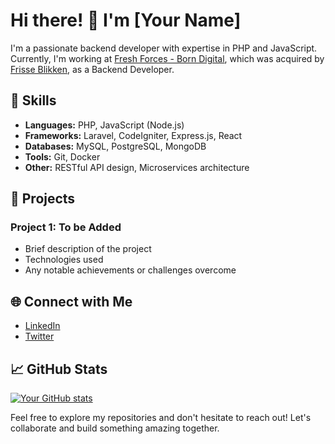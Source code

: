 # Hi there! 👋 I'm [Your Name]

I'm a passionate backend developer with expertise in PHP and JavaScript. Currently, I'm working at [Fresh Forces - Born Digital](https://freshforces.com/), which was acquired by [Frisse Blikken](https://frisseblikken.com/), as a Backend Developer.

## 💼 Skills

- **Languages:** PHP, JavaScript (Node.js)
- **Frameworks:** Laravel, CodeIgniter, Express.js, React
- **Databases:** MySQL, PostgreSQL, MongoDB
- **Tools:** Git, Docker
- **Other:** RESTful API design, Microservices architecture

## 🚀 Projects

### Project 1: To be Added
- Brief description of the project
- Technologies used
- Any notable achievements or challenges overcome

## 🌐 Connect with Me

- [LinkedIn](https://www.linkedin.com/in/raksmala/)
- [Twitter](https://www.instagram.com/raksmala/)

## 📈 GitHub Stats

[![Your GitHub stats](https://github-readme-stats.vercel.app/api?username=raksmala&show_icons=true&theme=radical)](https://github.com/raksmala)

Feel free to explore my repositories and don't hesitate to reach out! Let's collaborate and build something amazing together.

